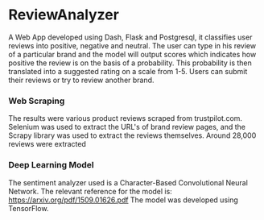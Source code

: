 # ReviewAnalyzer
A Web App developed using Dash, Flask and Postgresql, it classifies user reviews into positive, negative and neutral. The user can type in his review of a particular brand and the model will output scores which indicates how positive the review is on the basis of a probability. This probability is then translated into a suggested rating on a scale from 1-5. Users can submit their reviews or try to review another brand.

### Web Scraping
The results were various product reviews scraped from trustpilot.com. Selenium was used to extract the URL's of brand review pages, and the Scrapy library was used to extract the reviews themselves. Around 28,000 reviews were extracted

### Deep Learning Model
The sentiment analyzer used is a Character-Based Convolutional Neural Network. The relevant reference for the model is: https://arxiv.org/pdf/1509.01626.pdf
The model was developed using TensorFlow.


